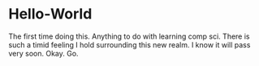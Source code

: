 # Hello-World
The first time doing this. Anything to do with learning comp sci.
There is such a timid feeling I hold surrounding this new realm. I know it will pass very soon. 
Okay. Go.
